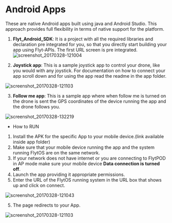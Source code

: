 # Android Apps

These are native Android apps built using java and Android Studio. This approach provides full flexibility in terms of native support for the platform. 

1. **Flyt_Android_SDK**: It is a project with all the required libraries and declaration pre integrated for you, so that you directly start building your app using Flyt-APIs. The first URL screen is pre integrated.
![screenshot_20170328-121004](https://cloud.githubusercontent.com/assets/6880872/24395018/be069160-13bb-11e7-972b-87a18146902d.png )

2. **Joystick app**: This is a sample joystick app to control your drone, like you would with any joystick. For documentation on how to connect your app scroll down and for using the app read the readme in the app folder.

![screenshot_20170328-121103](https://cloud.githubusercontent.com/assets/6880872/24395143/431aab0c-13bc-11e7-8e56-0832494a2e02.png)

3. **Follow me app**: This is a sample app where when follow me is turned on the drone is sent the GPS coordinates of the device running the app and the drone follows you.

![screenshot_20170328-132219](https://cloud.githubusercontent.com/assets/6880872/24395170/5cbc3472-13bc-11e7-80ac-27bd6cd7be61.png)

* How to RUN

1. Install the APK for the specific App to your mobile device.(link available inside app folder)
2. Make sure that your mobile device running the app and the system running FlytOS are on the same network.
3. If your network does not have internet or you are connecting to FlytPOD in AP mode make sure your mobile device **Data connection is turned off**.
3. Launch the app providing it appropriate permissions.
4. Enter the URL of the FlytOS running system in the URL box that shows up and click on connect.

![screenshot_20170328-121043](https://cloud.githubusercontent.com/assets/6880872/24395190/6bce5a62-13bc-11e7-8d3c-e55ca3e249b7.png)

5. The page redirects to your App.

![screenshot_20170328-121103](https://cloud.githubusercontent.com/assets/6880872/24395143/431aab0c-13bc-11e7-8e56-0832494a2e02.png)

